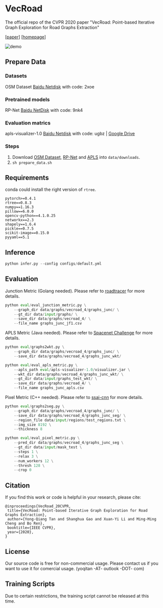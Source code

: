 # VecRoad

The official repo of the CVPR 2020 paper "VecRoad: Point-based Iterative Graph Exploration for Road Graphs Extraction"

\[[paper](http://openaccess.thecvf.com/content_CVPR_2020/papers/Tan_VecRoad_Point-Based_Iterative_Graph_Exploration_for_Road_Graphs_Extraction_CVPR_2020_paper.pdf)\] \[[homepage](https://mmcheng.net/vecroad)\]

![demo](demo.jpg)

## Prepare Data

### Datasets

OSM Dataset [Baidu Netdisk](https://pan.baidu.com/s/127Bx28LMQC4X4m5rNvRWcA) with code: 2xoe

### Pretrained models

RP-Net [Baidu NetDisk](https://pan.baidu.com/s/15Qloov4cuJCQPDSYcv9G8w)
with code: 9nk4

### Evaluation matrics

apls-visualizer-1.0 [Baidu Netdisk](https://pan.baidu.com/s/1xm_FDxJE81KEGbTW8-suJQ) with code: ugbz | [Google Drive](https://drive.google.com/file/d/1rwbj_o-ELBfruPZuVkCnEQxAX2-Pz5DX/view?usp=sharing)

### Steps

1. Download [OSM Dataset](https://pan.baidu.com/s/1OKG6R1CwAESbHTPXTZdH5w), [RP-Net](https://pan.baidu.com/s/15Qloov4cuJCQPDSYcv9G8w) and [APLS](https://pan.baidu.com/s/1xm_FDxJE81KEGbTW8-suJQ) into `data/downloads`.
2. `sh prepare_data.sh`

## Requirements

conda could install the right version of `rtree`.

``` requirements
pytorch>=0.4.1
rtree==0.8.3
numpy==1.16.3
pillow==6.0.0
opencv-python==4.1.0.25
networkx==2.3
shapely==1.6.4
pickle==0.7.5
scikit-image==0.15.0
pyyaml==5.1
```

## Inference

``` python
python infer.py --config configs/default.yml
```

## Evaluation

Junction Metric (Golang needed). Please refer to [roadtracer](https://github.com/mitroadmaps/roadtracer) for more details.

``` python
python eval/eval_junction_metric.py \
    --graph_dir data/graphs/vecroad_4/graphs_junc/ \
    --gt_dir data/input/graphs/ \
    --save_dir data/graphs/vecroad_4/ \
    --file_name graphs_junc_jf1.csv
```

APLS Metric (Java needed). Please refer to [Spacenet Challenge](https://github.com/SpaceNetChallenge) for more details.

``` python
python eval/graphs2wkt.py \
    --graph_dir data/graphs/vecroad_4/graphs_junc/ \
    --save_dir data/graphs/vecroad_4/graphs_junc_wkt/

python eval/eval_apls_metric.py \
    --apls_path eval/apls-visualizer-1.0/visualizer.jar \
    --wkt_dir data/graphs/vecroad_4/graphs_junc_wkt/ \
    --gt_dir data/input/graphs_test_wkt/ \
    --save_dir data/graphs/vecroad_4/ \
    --file_name graphs_junc_apls.csv
```

Pixel Metric (C++ needed). Please refer to [ssai-cnn](https://github.com/mitmul/ssai-cnn) for more details.

``` python
python eval/graphs2seg.py \
    --graph_dir data/graphs/vecroad_4/graphs_junc/ \
    --save_dir data/graphs/vecroad_4/graphs_junc_seg/ \
    --region_file data/input/regions/test_regions.txt \
    --img_size 8192 \
    --thickness 8

python eval/eval_pixel_metric.py \
    --pred_dir data/graphs/vecroad_4/graphs_junc_seg \
    --gt_dir data/input/mask_test \
    --steps 1 \
    --relax 3 \
    --num_workers 12 \
    --thresh 128 \
    --crop 0
```


## Citation

If you find this work or code is helpful in your research, please cite:
```
@inproceedings{VecRoad_20CVPR,
 title={VecRoad: Point-based Iterative Graph Exploration for Road Graphs Extraction},
 author={Yong-Qiang Tan and Shanghua Gao and Xuan-Yi Li and Ming-Ming Cheng and Bo Ren},
 booktitle={IEEE CVPR},
 year={2020},
}
```

## License

Our source code is free for non-commercial usage.
Please contact us if you want to use it for comercial usage.
(yoqitan -AT- outlook -DOT- com)

## Training Scripts

Due to certain restrictions, the training script cannot be released at this time.
